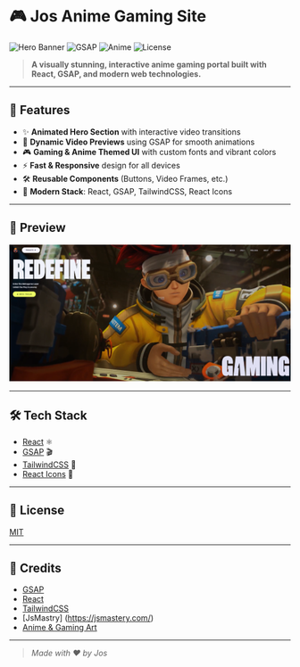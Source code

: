 # 🎮 Jos Anime Gaming Site

![Hero Banner](https://img.shields.io/badge/React-2024-blue?logo=react) ![GSAP](https://img.shields.io/badge/GSAP-Animation-green?logo=greensock) ![Anime](https://img.shields.io/badge/Anime-Gaming-purple?logo=steam) ![License](https://img.shields.io/github/license/yourusername/jos-anime-gaming-site)

> **A visually stunning, interactive anime gaming portal built with React, GSAP, and modern web technologies.**

---

## 🚀 Features

- ✨ **Animated Hero Section** with interactive video transitions
- 🎥 **Dynamic Video Previews** using GSAP for smooth animations
- 🎮 **Gaming & Anime Themed UI** with custom fonts and vibrant colors
- ⚡ **Fast & Responsive** design for all devices
- 🛠️ **Reusable Components** (Buttons, Video Frames, etc.)
- 🌙 **Modern Stack**: React, GSAP, TailwindCSS, React Icons

---

## 📸 Preview

![Jos Anime Gaming Site Screenshot](./public/preview-hero.png)




---

## 🛠️ Tech Stack

- [React](https://react.dev/) ⚛️
- [GSAP](https://greensock.com/gsap/) 🎬
- [TailwindCSS](https://tailwindcss.com/) 💨
- [React Icons](https://react-icons.github.io/react-icons/) 🎨

---

## 📄 License

[MIT](LICENSE)

---

## 🙏 Credits

- [GSAP](https://greensock.com/gsap/)
- [React](https://react.dev/)
- [TailwindCSS](https://tailwindcss.com/)
- [JsMastry] (https://jsmastery.com/)
- [Anime & Gaming Art](#)

---

> _Made with ❤️ by Jos_
